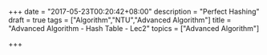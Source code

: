+++
date = "2017-05-23T00:20:42+08:00"
description = "Perfect Hashing"
draft = true
tags = ["Algorithm","NTU","Advanced Algorithm"]
title = "Advanced Algorithm - Hash Table - Lec2"
topics = ["Advanced Algorithm"]

+++

